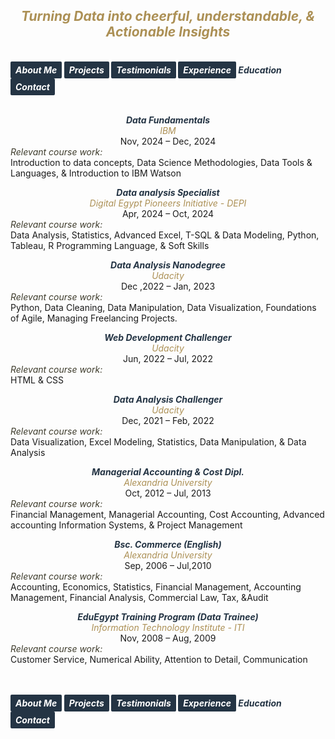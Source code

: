 ## ***<center><span style="color:#ac9055">Turning Data into cheerful, understandable, & Actionable Insights</span></center>***
<br>
<strong>
  <em>
    <a href="https://hend-a-ghafour.github.io" style="display:inline-block; padding:5px 8px; color:white; background-color:#243444; text-align:center; text-decoration:none; border-radius:2px;"> 
      About Me 
    </a>
    <a href="https://hend-a-ghafour.github.io/Projects" style="display:inline-block; padding:5px 8px; color:white; background-color:#243444; text-align:center; text-decoration:none; border-radius:2px;">
      Projects
    </a>
    <a href="https://hend-a-ghafour.github.io/Testimonials" style="display:inline-block; padding:5px 8px; color:white; background-color:#243444; text-align:center; text-decoration:none; border-radius:2px;"> 
      Testimonials 
    </a>
    <a href="https://hend-a-ghafour.github.io/Experience" style="display:inline-block; padding:5px 8px; color:white; background-color:#243444; text-align:center; text-decoration:none; border-radius:2px;"> 
      Experience 
    </a>
    <span style="color:#243444"> 
      Education 
    </span>
    <a href="https://hend-a-ghafour.github.io/Contact" style="display:inline-block; padding:5px 8px; color:white; background-color:#243444; text-align:center; text-decoration:none; border-radius:2px;"> 
      Contact 
    </a>
  </em>
</strong>
<br><br>
<p style='text-align: justify;'>
  <center>
    <em>
      <strong>
        <span style="color:#243444"> 
          Data Fundamentals
        </span>
      </strong>
    </em>
    <br> 
    <em>
      <span style="color:#ac9055">
        IBM
      </span>
    </em>
    <br> 
    Nov, 2024 – Dec, 2024<br>
  </center>
  <em>
    <span style="color:#3e3c2c">
      Relevant course work:
    </span>
  </em>
  <br> 
  Introduction to data concepts, Data Science Methodologies, Data Tools & Languages, & Introduction to IBM Watson
</p>
<p style='text-align: justify;'>
  <center>
    <em>
      <strong>
        <span style="color:#243444"> 
          Data analysis Specialist
        </span>
      </strong>
    </em>
    <br> 
    <em>
      <span style="color:#ac9055">
        Digital Egypt Pioneers Initiative - DEPI
      </span>
    </em>
    <br> 
    Apr, 2024 – Oct, 2024<br>
  </center>
  <em>
    <span style="color:#3e3c2c">
      Relevant course work:
    </span>
  </em>
  <br> 
  Data Analysis, Statistics, Advanced Excel, T-SQL & Data Modeling, Python, Tableau, R Programming Language, & Soft Skills
</p> 
<p style='text-align: justify;'>
  <center>
    <em>
      <strong>
        <span style="color:#243444"> 
          Data Analysis Nanodegree
        </span>
      </strong>
    </em>
    <br> 
    <em>
      <span style="color:#ac9055">
        Udacity
      </span>
    </em>
    <br> 
    Dec ,2022 – Jan, 2023<br>
  </center>
  <em>
    <span style="color:#3e3c2c">
      Relevant course work:
    </span>
  </em>
  <br> 
  Python, Data Cleaning, Data Manipulation, Data Visualization, Foundations of Agile, Managing Freelancing Projects.<br> 
</p>
<p style='text-align: justify;'>
  <center>
    <em>
      <strong>
        <span style="color:#243444">
          Web Development Challenger
        </span>
      </strong>
    </em>
    <br> 
    <em>
      <span style="color:#ac9055">
        Udacity
      </span>
    </em>
    <br> 
    Jun, 2022 – Jul, 2022<br>
  </center>
  <em>
    <span style="color:#3e3c2c">
      Relevant course work:
    </span>
  </em>
  <br> 
  HTML & CSS
</p>
<p style='text-align: justify;'>
  <center>
    <em>
      <strong>
        <span style="color:#243444">
          Data Analysis Challenger
        </span>
      </strong>
    </em>
    <br> 
    <em>
      <span style="color:#ac9055">
        Udacity
      </span>
    </em>
    <br> 
    Dec, 2021 – Feb, 2022<br> 
  </center>
  <em>
    <span style="color:#3e3c2c">
      Relevant course work:
    </span>
  </em>
  <br> 
  Data Visualization, Excel Modeling, Statistics, Data Manipulation, & Data Analysis
</p>
<p style='text-align: justify;'>
  <center>
    <em>
      <strong>
        <span style="color:#243444">
          Managerial Accounting & Cost Dipl.
        </span>
      </strong>
    </em>
    <br> 
    <em>
      <span style="color:#ac9055">
        Alexandria University
      </span>
    </em>
    <br> 
    Oct, 2012 – Jul, 2013<br> 
  </center>
  <em>
    <span style="color:#3e3c2c">
      Relevant course work:
    </span>
  </em>
  <br> 
  Financial Management, Managerial Accounting, Cost Accounting, Advanced accounting Information Systems, & Project Management
</p>
<p style='text-align: justify;'>
  <center>
    <em>
      <strong>
        <span style="color:#243444">
          Bsc. Commerce (English)
        </span>
      </strong>
    </em>
    <br> 
    <em>
      <span style="color:#ac9055">
        Alexandria University
      </span>
    </em>
    <br> 
    Sep, 2006 – Jul,2010<br> 
  </center>
  <em>
    <span style="color:#3e3c2c">
      Relevant course work:
    </span>
  </em>
  <br> 
  Accounting, Economics, Statistics, Financial Management, Accounting Management, Financial Analysis, Commercial Law, Tax, &Audit
</p>
<p style='text-align: justify;'>
  <center>
    <em>
      <strong>
        <span style="color:#243444">
          EduEgypt Training Program (Data Trainee)
        </span>
      </strong>
    </em>
    <br> 
    <em>
      <span style="color:#ac9055">
        Information Technology Institute - ITI
      </span>
    </em>
    <br> 
    Nov, 2008 – Aug, 2009<br> 
  </center>
  <em>
    <span style="color:#3e3c2c">
      Relevant course work:
    </span>
  </em>
  <br> 
  Customer Service, Numerical Ability, Attention to Detail, Communication
</p>
<br><br>





<strong>
  <em>
    <a href="https://hend-a-ghafour.github.io" style="display:inline-block; padding:5px 8px; color:white; background-color:#243444; text-align:center; text-decoration:none; border-radius:2px;"> 
      About Me 
    </a>
    <a href="https://hend-a-ghafour.github.io/Projects" style="display:inline-block; padding:5px 8px; color:white; background-color:#243444; text-align:center; text-decoration:none; border-radius:2px;">
      Projects
    </a>
    <a href="https://hend-a-ghafour.github.io/Testimonials" style="display:inline-block; padding:5px 8px; color:white; background-color:#243444; text-align:center; text-decoration:none; border-radius:2px;"> 
      Testimonials 
    </a>
    <a href="https://hend-a-ghafour.github.io/Experience" style="display:inline-block; padding:5px 8px; color:white; background-color:#243444; text-align:center; text-decoration:none; border-radius:2px;"> 
      Experience 
    </a>
    <span style="color:#243444"> 
      Education 
    </span>
    <a href="https://hend-a-ghafour.github.io/Contact" style="display:inline-block; padding:5px 8px; color:white; background-color:#243444; text-align:center; text-decoration:none; border-radius:2px;"> 
      Contact 
    </a>
  </em>
</strong>
